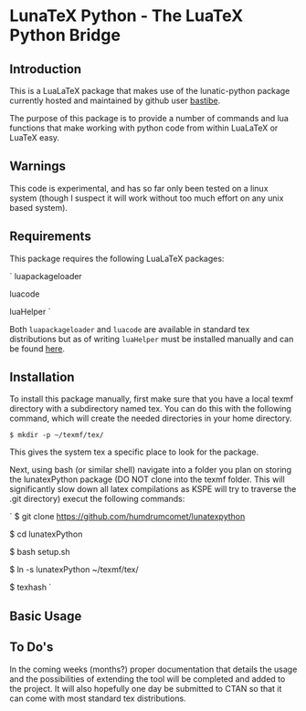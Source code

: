 # LunaTeX Python - The LuaTeX Python Bridge
## Introduction
This is a LuaLaTeX package that makes use of the lunatic-python package currently hosted and maintained
by github user [bastibe](https://github.com/bastibe/lunatic-python).

The purpose of this package is to provide a number of commands and lua functions that make working
with python code from within LuaLaTeX or LuaTeX easy.

## Warnings
This code is experimental, and has so far only been tested on a linux system (though I suspect it
will work without too much effort on any unix based system).

## Requirements
This package requires the following LuaLaTeX packages:

`
luapackageloader

luacode

luaHelper
`

Both `luapackageloader` and `luacode` are available in standard tex distributions but as of writing
`luaHelper` must be installed manually and can be found [here](https://github.com/humdrumcomet/luahelper).

## Installation
To install this package manually, first make sure that you have a local texmf directory with a
subdirectory named tex. You can do this with the following command, which will create the needed 
directories in your home directory. 

`
$ mkdir -p ~/texmf/tex/
`

This gives the system tex a specific place to look for the package.

Next, using bash (or similar shell) navigate into a folder you plan on storing the lunatexPython 
package (DO NOT clone into the texmf folder. This will significantly slow down all latex compilations 
as KSPE will try to traverse the .git directory) execut the following commands:

`
$ git clone https://github.com/humdrumcomet/lunatexpython

$ cd lunatexPython

$ bash setup.sh

$ ln -s lunatexPython ~/texmf/tex/

$ texhash
`


## Basic Usage

## To Do's
In the coming weeks (months?) proper documentation that details the usage and the possibilities of 
extending the tool will be completed and added to the project. It will also hopefully one day be
submitted to CTAN so that it can come with most standard tex distributions.
